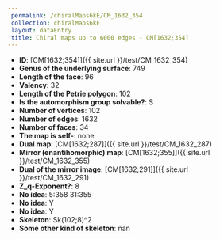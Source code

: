 ```yaml
--- 
 permalink: /chiralMaps6kE/CM_1632_354 
 collection: chiralMaps6kE
 layout: dataEntry
 title: Chiral maps up to 6000 edges - CM[1632;354]
---
```


- **ID**: [CM[1632;354]]({{ site.url }}/test/CM_1632_354)
- **Genus of the underlying surface**: 749
- **Length of the face**: 96
- **Valency**: 32
- **Length of the Petrie polygon**: 102
- **Is the automorphism group solvable?**: S
- **Number of vertices**: 102
- **Number of edges**: 1632
- **Number of faces**: 34
- **The map is self-**: none
- **Dual map**: [CM[1632;287]]({{ site.url }}/test/CM_1632_287)
- **Mirror (enantihomorphic) map**: [CM[1632;355]]({{ site.url }}/test/CM_1632_355)
- **Dual of the mirror image**: [CM[1632;291]]({{ site.url }}/test/CM_1632_291)
- **Z_q-Exponent?**: 8
- **No idea**:  5:358 31:355
- **No idea**: Y
- **No idea**: Y
- **Skeleton**: Sk(102;8)^2
- **Some other kind of skeleton**: nan
